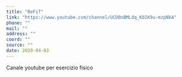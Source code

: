 ```yaml
---
title: "BeFiT"
link: "https://www.youtube.com/channel/UCD0nBMLdq_KbIK9u-mzpNkA"
phone: ""
mail: ""
address: ""
coord: ""
source: ""
date: 2020-04-03
---
```


Canale youtube per esercizio fisico

